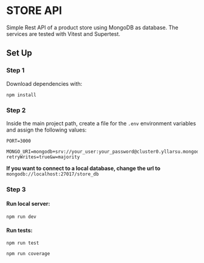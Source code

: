 # STORE API

Simple Rest API of a product store using MongoDB as database. The services are tested with Vitest and Supertest.

## Set Up

### Step 1

Download dependencies with:

```
npm install
```

### Step 2

Inside the main project path, create a file for the `.env` environment variables and assign the following values:

```
PORT=3000

MONGO_URI=mongodb+srv://your_user:your_password@cluster0.yllarsu.mongodb.net/store_db?retryWrites=true&w=majority
```

**If you want to connect to a local database, change the url to** `mongodb://localhost:27017/store_db`

### Step 3

#### Run local server:

```
npm run dev
```

#### Run tests:

```
npm run test
```

```
npm run coverage
```